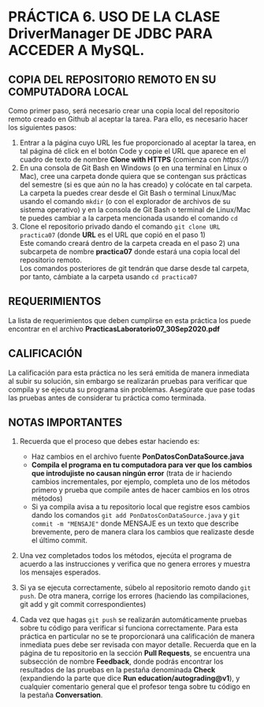 # PRÁCTICA 6. USO DE LA CLASE DriverManager DE JDBC PARA ACCEDER A MySQL.

## COPIA DEL REPOSITORIO REMOTO EN SU COMPUTADORA LOCAL
Como primer paso, será necesario crear una copia local del repositorio remoto creado en Github al aceptar la tarea. Para ello, es necesario hacer los siguientes pasos:
1)	Entrar a la página cuyo URL les fue proporcionado al aceptar la tarea, en tal página dé click en el botón Code y copie el URL que aparece en el cuadro de texto de nombre **Clone with HTTPS** (comienza con *https://*)
2)	En una consola de Git Bash en Windows (o en una terminal en Linux o Mac), cree una carpeta donde quiera que se contengan sus prácticas del semestre (si es que aún no la has creado) y colócate en tal carpeta. La carpeta la puedes crear desde el Git Bash o terminal Linux/Mac usando el comando `mkdir` (o con el explorador de archivos de su sistema operativo) y en la consola de Git Bash o terminal de Linux/Mac te puedes cambiar a la carpeta mencionada usando el comando `cd`
3)	Clone el repositorio privado dando el comando `git clone URL practica07`
 (donde **URL** es el URL que copió en el paso 1)\
 Este comando creará dentro de la carpeta creada en el paso 2) una subcarpeta de nombre **practica07** donde estará una copia local del repositorio remoto.\
 Los comandos posteriores de git tendrán que darse desde tal carpeta, por tanto, cámbiate a la carpeta usando `cd practica07`


## REQUERIMIENTOS

La lista de requerimientos que deben cumplirse en esta práctica los puede encontrar en el archivo **PracticasLaboratorio07_30Sep2020.pdf**


## CALIFICACIÓN

La calificación para esta práctica no les será emitida de manera inmediata al subir su solución, sin embargo se realizarán pruebas para verificar que compila y se ejecuta su programa sin problemas. Asegúrate que pase todas las pruebas antes de considerar tu práctica como terminada.

## NOTAS IMPORTANTES

1. Recuerda que el proceso que debes estar haciendo es:
   - Haz cambios  en el archivo fuente **PonDatosConDataSource.java** 
   - **Compila el programa en tu computadora para ver que los cambios que introdujiste no causan ningún error** (trata de ir haciendo cambios incrementales, por ejemplo, completa uno de los métodos primero y prueba que compile antes de hacer cambios en los otros métodos)
   - Si ya compila avisa a tu repositorio local que registre esos cambios dando los comandos `git add PonDatosConDataSource.java` y `git commit -m "MENSAJE"` donde MENSAJE es un texto que describe brevemente, pero de manera clara los cambios que realizaste desde el último commit. 

2. Una vez completados todos los métodos, ejecúta el programa de acuerdo a las instrucciones y verifica que no genera errores y muestra los mensajes esperados. 

3. Si ya se ejecuta correctamente, súbelo al repositorio remoto dando `git push`. De otra manera, corrige los errores (haciendo las compilaciones, git add y git commit correspondientes)

4. Cada vez que hagas `git push` se realizarán automáticamente pruebas sobre tu código para verificar si funciona correctamente. Para esta práctica en particular no se te proporcionará una calificación de manera inmediata pues debe ser revisada con mayor detalle. Recuerda que en la página de tu repositorio en la sección **Pull Requests**, se encuentra una subsección de nombre **Feedback**, donde podrás encontrar los resultados de las pruebas en la pestaña denominada **Check** (expandiendo la parte que dice **Run education/autograding@v1**), y cualquier comentario general que el profesor tenga sobre tu código en la pestaña **Conversation**. 
